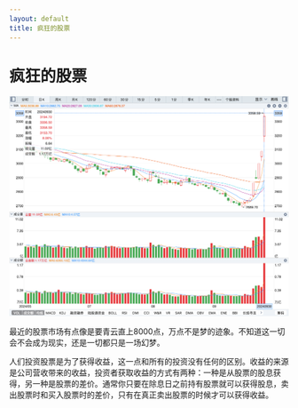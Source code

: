 ```yaml
---
layout: default
title: 疯狂的股票
---
```


# 疯狂的股票

![Crazy Stock](https://github.com/yinyongxian/github-pages-media/blob/main/images/2024/20241006/crazy-stock.png?raw=true)

最近的股票市场有点像是要青云直上8000点，万点不是梦的迹象。不知道这一切会不会成为现实，还是一切都只是一场幻梦。

人们投资股票是为了获得收益，这一点和所有的投资没有任何的区别。收益的来源是公司营收带来的收益，投资者获取收益的方式有两种：一种是从股票的股息获得，另一种是股票的差价。通常你只要在除息日之前持有股票就可以获得股息，卖出股票时和买入股票时的差价，只有在真正卖出股票的时候才可以获得收益。




